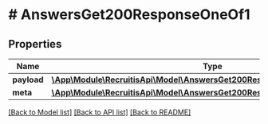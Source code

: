 # # AnswersGet200ResponseOneOf1

## Properties

Name | Type | Description | Notes
------------ | ------------- | ------------- | -------------
**payload** | [**\App\Module\RecruitisApi\Model\AnswersGet200ResponseOneOf1PayloadInner[]**](AnswersGet200ResponseOneOf1PayloadInner.md) |  | [optional]
**meta** | [**\App\Module\RecruitisApi\Model\AnswersGet200ResponseOneOf1Meta**](AnswersGet200ResponseOneOf1Meta.md) |  | [optional]

[[Back to Model list]](../../README.md#models) [[Back to API list]](../../README.md#endpoints) [[Back to README]](../../README.md)
